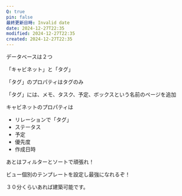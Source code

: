 ```yaml
---
Q: true
pin: false
最終更新日時: Invalid date
date: 2024-12-27T22:35
modified: 2024-12-27T22:35
created: 2024-12-27T22:35
---
```

  

データベースは２つ

「キャビネット」と「タグ」

  

「タグ」のプロパティはタグのみ

「タグ」には、メモ、タスク、予定、ボックスという名前のページを追加

  

キャビネットのプロパティは

- リレーションで「タグ」
- ステータス
- 予定
- 優先度
- 作成日時

  

あとはフィルターとソートで頑張れ！

ビュー個別のテンプレートを設定し最強になれるぞ！

  

３０分くらいあれば建築可能です。